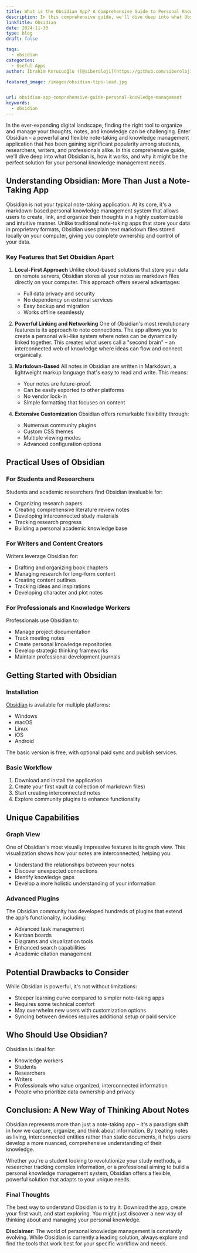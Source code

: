 ```yaml
---
title: What is the Obsidian App? A Comprehensive Guide to Personal Knowledge Management
description: In this comprehensive guide, we'll dive deep into what Obsidian is, how it works, and why it might be the perfect solution for your personal knowledge management needs.
linkTitle: Obsidian
date: 2024-11-30
type: blog
draft: false

tags:
  - obsidian
categories:
  - Useful Apps
author: İbrahim Korucuoğlu ([@siberoloji](https://github.com/siberoloji))

featured_image: /images/obsidian-tips-lead.jpg


url: obsidian-app-comprehensive-guide-personal-knowledge-management
keywords:
  - obsidian
---
```

In the ever-expanding digital landscape, finding the right tool to organize and manage your thoughts, notes, and knowledge can be challenging. Enter Obsidian – a powerful and flexible note-taking and knowledge management application that has been gaining significant popularity among students, researchers, writers, and professionals alike. In this comprehensive guide, we'll dive deep into what Obsidian is, how it works, and why it might be the perfect solution for your personal knowledge management needs.

## Understanding Obsidian: More Than Just a Note-Taking App

Obsidian is not your typical note-taking application. At its core, it's a markdown-based personal knowledge management system that allows users to create, link, and organize their thoughts in a highly customizable and intuitive manner. Unlike traditional note-taking apps that store your data in proprietary formats, Obsidian uses plain text markdown files stored locally on your computer, giving you complete ownership and control of your data.

### Key Features that Set Obsidian Apart

1. **Local-First Approach**
   Unlike cloud-based solutions that store your data on remote servers, Obsidian stores all your notes as markdown files directly on your computer. This approach offers several advantages:
   - Full data privacy and security
   - No dependency on external services
   - Easy backup and migration
   - Works offline seamlessly

2. **Powerful Linking and Networking**
   One of Obsidian's most revolutionary features is its approach to note connections. The app allows you to create a personal wiki-like system where notes can be dynamically linked together. This creates what users call a "second brain" – an interconnected web of knowledge where ideas can flow and connect organically.

3. **Markdown-Based**
   All notes in Obsidian are written in Markdown, a lightweight markup language that's easy to read and write. This means:
   - Your notes are future-proof.
   - Can be easily exported to other platforms
   - No vendor lock-in
   - Simple formatting that focuses on content

4. **Extensive Customization**
   Obsidian offers remarkable flexibility through:
   - Numerous community plugins
   - Custom CSS themes
   - Multiple viewing modes
   - Advanced configuration options

## Practical Uses of Obsidian

### For Students and Researchers

Students and academic researchers find Obsidian invaluable for:

- Organizing research papers
- Creating comprehensive literature review notes
- Developing interconnected study materials
- Tracking research progress
- Building a personal academic knowledge base

### For Writers and Content Creators

Writers leverage Obsidian for:

- Drafting and organizing book chapters
- Managing research for long-form content
- Creating content outlines
- Tracking ideas and inspirations
- Developing character and plot notes

### For Professionals and Knowledge Workers

Professionals use Obsidian to:

- Manage project documentation
- Track meeting notes
- Create personal knowledge repositories
- Develop strategic thinking frameworks
- Maintain professional development journals

## Getting Started with Obsidian

### Installation

[Obsidian](https://obsidian.md) is available for multiple platforms:

- Windows
- macOS
- Linux
- iOS
- Android

The basic version is free, with optional paid sync and publish services.

### Basic Workflow

1. Download and install the application
2. Create your first vault (a collection of markdown files)
3. Start creating interconnected notes
4. Explore community plugins to enhance functionality

## Unique Capabilities

### Graph View

One of Obsidian's most visually impressive features is its graph view. This visualization shows how your notes are interconnected, helping you:

- Understand the relationships between your notes
- Discover unexpected connections
- Identify knowledge gaps
- Develop a more holistic understanding of your information

### Advanced Plugins

The Obsidian community has developed hundreds of plugins that extend the app's functionality, including:

- Advanced task management
- Kanban boards
- Diagrams and visualization tools
- Enhanced search capabilities
- Academic citation management

## Potential Drawbacks to Consider

While Obsidian is powerful, it's not without limitations:

- Steeper learning curve compared to simpler note-taking apps
- Requires some technical comfort
- May overwhelm new users with customization options
- Syncing between devices requires additional setup or paid service

## Who Should Use Obsidian?

Obsidian is ideal for:

- Knowledge workers
- Students
- Researchers
- Writers
- Professionals who value organized, interconnected information
- People who prioritize data ownership and privacy

## Conclusion: A New Way of Thinking About Notes

Obsidian represents more than just a note-taking app – it's a paradigm shift in how we capture, organize, and think about information. By treating notes as living, interconnected entities rather than static documents, it helps users develop a more nuanced, comprehensive understanding of their knowledge.

Whether you're a student looking to revolutionize your study methods, a researcher tracking complex information, or a professional aiming to build a personal knowledge management system, Obsidian offers a flexible, powerful solution that adapts to your unique needs.

### Final Thoughts

The best way to understand Obsidian is to try it. Download the app, create your first vault, and start exploring. You might just discover a new way of thinking about and managing your personal knowledge.

**Disclaimer**: The world of personal knowledge management is constantly evolving. While Obsidian is currently a leading solution, always explore and find the tools that work best for your specific workflow and needs.
